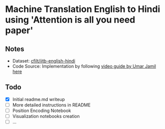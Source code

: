 # Machine Translation English to Hindi using 'Attention is all you need paper'

## Notes
* Dataset: [cfilt/iitb-english-hindi](https://huggingface.co/datasets/cfilt/iitb-english-hindi)
* Code Source: Implementation by following [video guide by Umar Jamil here](https://www.youtube.com/watch?v=ISNdQcPhsts)

## Todo
- [x] Initial readme.md writeup
- [ ] More detailed instructions in README
- [ ] Position Encoding Notebook
- [ ] Visualization notebooks creation
- [ ] ...
